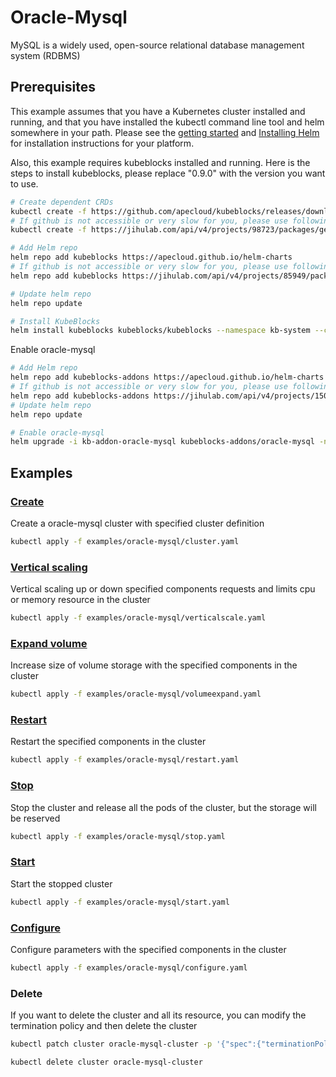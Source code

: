 # Oracle-Mysql

MySQL is a widely used, open-source relational database management system (RDBMS)

## Prerequisites

This example assumes that you have a Kubernetes cluster installed and running, and that you have installed the kubectl command line tool and helm somewhere in your path. Please see the [getting started](https://kubernetes.io/docs/setup/)  and [Installing Helm](https://helm.sh/docs/intro/install/) for installation instructions for your platform.

Also, this example requires kubeblocks installed and running. Here is the steps to install kubeblocks, please replace "0.9.0" with the version you want to use.
```bash
# Create dependent CRDs
kubectl create -f https://github.com/apecloud/kubeblocks/releases/download/v0.9.0/kubeblocks_crds.yaml
# If github is not accessible or very slow for you, please use following command instead
kubectl create -f https://jihulab.com/api/v4/projects/98723/packages/generic/kubeblocks/v0.9.0/kubeblocks_crds.yaml

# Add Helm repo 
helm repo add kubeblocks https://apecloud.github.io/helm-charts
# If github is not accessible or very slow for you, please use following repo instead
helm repo add kubeblocks https://jihulab.com/api/v4/projects/85949/packages/helm/stable

# Update helm repo
helm repo update

# Install KubeBlocks
helm install kubeblocks kubeblocks/kubeblocks --namespace kb-system --create-namespace --version="0.9.0"
```
Enable oracle-mysql
```bash
# Add Helm repo 
helm repo add kubeblocks-addons https://apecloud.github.io/helm-charts
# If github is not accessible or very slow for you, please use following repo instead
helm repo add kubeblocks-addons https://jihulab.com/api/v4/projects/150246/packages/helm/stable
# Update helm repo
helm repo update

# Enable oracle-mysql 
helm upgrade -i kb-addon-oracle-mysql kubeblocks-addons/oracle-mysql -n kb-system  
``` 

## Examples

### [Create](cluster.yaml) 
Create a oracle-mysql cluster with specified cluster definition 
```bash
kubectl apply -f examples/oracle-mysql/cluster.yaml
```

### [Vertical scaling](verticalscale.yaml)
Vertical scaling up or down specified components requests and limits cpu or memory resource in the cluster
```bash
kubectl apply -f examples/oracle-mysql/verticalscale.yaml
```

### [Expand volume](volumeexpand.yaml)
Increase size of volume storage with the specified components in the cluster
```bash
kubectl apply -f examples/oracle-mysql/volumeexpand.yaml
```

### [Restart](restart.yaml)
Restart the specified components in the cluster
```bash
kubectl apply -f examples/oracle-mysql/restart.yaml
```

### [Stop](stop.yaml)
Stop the cluster and release all the pods of the cluster, but the storage will be reserved
```bash
kubectl apply -f examples/oracle-mysql/stop.yaml
```

### [Start](start.yaml)
Start the stopped cluster
```bash
kubectl apply -f examples/oracle-mysql/start.yaml
```

### [Configure](configure.yaml)
Configure parameters with the specified components in the cluster
```bash
kubectl apply -f examples/oracle-mysql/configure.yaml
```

### Delete
If you want to delete the cluster and all its resource, you can modify the termination policy and then delete the cluster
```bash
kubectl patch cluster oracle-mysql-cluster -p '{"spec":{"terminationPolicy":"WipeOut"}}' --type="merge"

kubectl delete cluster oracle-mysql-cluster
```
